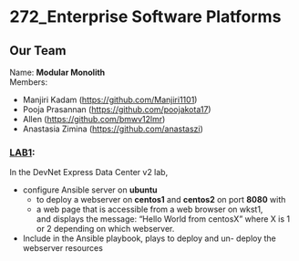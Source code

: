 # 272_Enterprise Software Platforms

## Our Team
Name: **Modular Monolith**\
Members: 
* Manjiri Kadam (https://github.com/Manjiri1101)
* Pooja Prasannan (https://github.com/poojakota17)
* Allen (https://github.com/bmwv12lmr)
* Anastasia Zimina (https://github.com/anastaszi)

### [LAB1](https://github.com/anastaszi/272_enterprise/tree/master/lab1):
In the DevNet Express Data Center v2 lab, 
* configure Ansible server on **ubuntu** 
  * to deploy a webserver on **centos1** and **centos2** on port **8080** with 
  * a web page that is accessible from a web browser on wkst1, \
  and displays the message: “Hello World from centosX” where X is 1 or 2 depending on which webserver.
* Include in the Ansible playbook, plays to deploy and un- deploy the webserver resources

